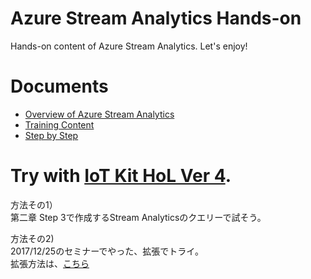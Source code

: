 # Azure Stream Analytics Hands-on 
Hands-on content of Azure Stream Analytics. 
Let's enjoy! 
# Documents 
- [Overview of Azure Stream Analytics](https://1drv.ms/p/s!Aihe6QsTtyqct5lyv28n0R8WwBB7VQ) 
- [Training Content](https://1drv.ms/p/s!Aihe6QsTtyqct5lxjFR3gxN8tQg6Fg) 
- [Step by Step](support/answer)

# Try with [IoT Kit HoL Ver 4](http://github.com/ms-iotkithol-jp/IoTKitHiLV4).
方法その1）  
第二章 Step 3で作成するStream Analyticsのクエリーで試そう。  

方法その2)  
2017/12/25のセミナーでやった、拡張でトライ。  
拡張方法は、[こちら](IoTKitHoLV4Extension.md)
